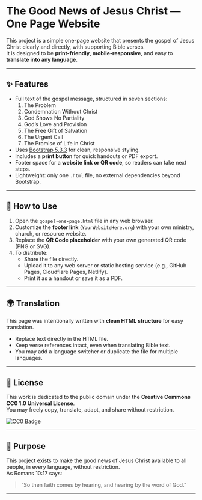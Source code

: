 # The Good News of Jesus Christ — One Page Website

This project is a simple one-page website that presents the gospel of Jesus Christ clearly and directly, with supporting Bible verses.  
It is designed to be **print-friendly**, **mobile-responsive**, and easy to **translate into any language**.  

---

## ✨ Features
- Full text of the gospel message, structured in seven sections:
  1. The Problem  
  2. Condemnation Without Christ  
  3. God Shows No Partiality  
  4. God’s Love and Provision  
  5. The Free Gift of Salvation  
  6. The Urgent Call  
  7. The Promise of Life in Christ  
- Uses [Bootstrap 5.3.3](https://getbootstrap.com/) for clean, responsive styling.  
- Includes a **print button** for quick handouts or PDF export.  
- Footer space for a **website link or QR code**, so readers can take next steps.  
- Lightweight: only one `.html` file, no external dependencies beyond Bootstrap.  

---

## 📖 How to Use
1. Open the `gospel-one-page.html` file in any web browser.  
2. Customize the **footer link** (`YourWebsiteHere.org`) with your own ministry, church, or resource website.  
3. Replace the **QR Code placeholder** with your own generated QR code (PNG or SVG).  
4. To distribute:
   - Share the file directly.
   - Upload it to any web server or static hosting service (e.g., GitHub Pages, Cloudflare Pages, Netlify).
   - Print it as a handout or save it as a PDF.

---

## 🌍 Translation
This page was intentionally written with **clean HTML structure** for easy translation.  
- Replace text directly in the HTML file.  
- Keep verse references intact, even when translating Bible text.  
- You may add a language switcher or duplicate the file for multiple languages.

---

## 📝 License
This work is dedicated to the public domain under the **Creative Commons CC0 1.0 Universal License**.  
You may freely copy, translate, adapt, and share without restriction.  

[![CC0 Badge](https://licensebuttons.net/l/zero/1.0/88x31.png)](https://creativecommons.org/publicdomain/zero/1.0/)

---

## 🙏 Purpose
This project exists to make the good news of Jesus Christ available to all people, in every language, without restriction.  
As Romans 10:17 says:  
> “So then faith comes by hearing, and hearing by the word of God.”  

---
